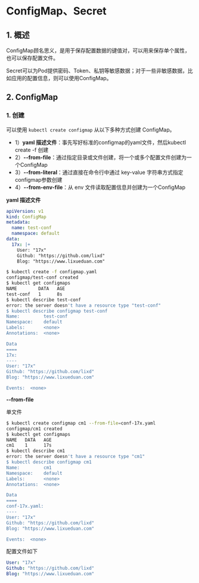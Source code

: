# ConfigMap、Secret



## 1. 概述

ConfigMap顾名思义，是用于保存配置数据的键值对，可以用来保存单个属性，也可以保存配置文件。

Secret可以为Pod提供密码、Token、私钥等敏感数据；对于一些非敏感数据，比如应用的配置信息，则可以使用ConfigMap。



## 2. ConfigMap

### 1. 创建

可以使用 `kubectl create configmap` 从以下多种方式创建 ConfigMap。

* 1）**yaml 描述文件**：事先写好标准的configmap的yaml文件，然后kubectl create -f 创建
* 2）**--from-file**：通过指定目录或文件创建，将一个或多个配置文件创建为一个ConfigMap
* 3）**--from-literal**：通过直接在命令行中通过 key-value 字符串方式指定configmap参数创建
* 4）**--from-env-file**：从 env 文件读取配置信息并创建为一个ConfigMap

**yaml 描述文件**



```yaml
apiVersion: v1
kind: ConfigMap
metadata: 
  name: test-conf
  namespace: default
data:
  17x: |+
    User: "17x"
    Github: "https://github.com/lixd"
    Blog: "https://www.lixueduan.com"
```



```sh
$ kubectl create -f configmap.yaml 
configmap/test-conf created
$ kubectl get configmaps
NAME        DATA   AGE
test-conf   1      8s
$ kubectl describe test-conf
error: the server doesn't have a resource type "test-conf"
$ kubectl describe configmap test-conf
Name:         test-conf
Namespace:    default
Labels:       <none>
Annotations:  <none>

Data
====
17x:
----
User: "17x"
Github: "https://github.com/lixd"
Blog: "https://www.lixueduan.com"

Events:  <none>
```





**--from-file**

单文件

```sh
$ kubectl create configmap cm1 --from-file=conf-17x.yaml 
configmap/cm1 created
$ kubectl get configmaps
NAME   DATA   AGE
cm1    1      17s
$ kubectl describe cm1
error: the server doesn't have a resource type "cm1"
$ kubectl describe configmap cm1
Name:         cm1
Namespace:    default
Labels:       <none>
Annotations:  <none>

Data
====
conf-17x.yaml:
----
User: "17x"
Github: "https://github.com/lixd"
Blog: "https://www.lixueduan.com"

Events:  <none>
```

配置文件如下

```yaml
User: "17x"
Github: "https://github.com/lixd"
Blog: "https://www.lixueduan.com"
```

